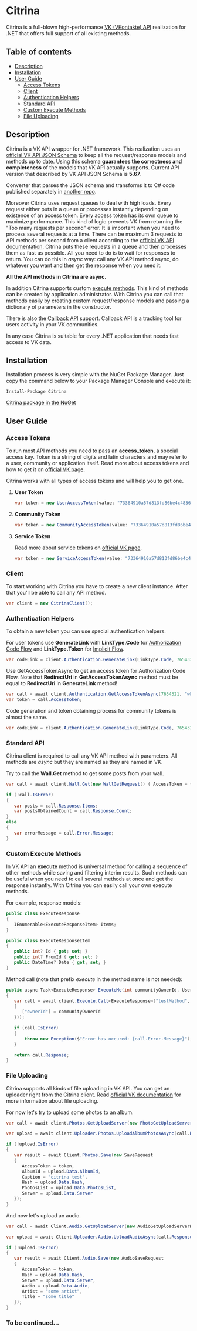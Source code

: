 # Citrina
Citrina is a full-blown high-performance [VK (VKontakte) API](https://vk.com/dev/manuals) realization for .NET that offers full support of all existing methods.


## Table of contents
- [Description](https://github.com/khrabrovart/Citrina/blob/master/README.md#description)
- [Installation](https://github.com/khrabrovart/Citrina/blob/master/README.md#installation)
- [User Guide](https://github.com/khrabrovart/Citrina/blob/master/README.md#user-guide)
	- [Access Tokens](https://github.com/khrabrovart/Citrina/blob/master/README.md#access-tokens)
    - [Client](https://github.com/khrabrovart/Citrina/blob/master/README.md#client)
    - [Authentication Helpers](https://github.com/khrabrovart/Citrina/blob/master/README.md#authentication-helpers)
    - [Standard API](https://github.com/khrabrovart/Citrina/blob/master/README.md#standard-api)
    - [Custom Execute Methods](https://github.com/khrabrovart/Citrina/blob/master/README.md#custom-execute-methods)
    - [File Uploading](https://github.com/khrabrovart/Citrina/blob/master/README.md#file-uploading)


## Description 
Citrina is a VK API wrapper for .NET framework. This realization uses an [official VK API JSON Schema](https://github.com/VKCOM/vk-api-schema) to keep all the request/response models and methods up to date. Using this schema __guarantees the correctness and completeness__ of the models that VK API actually supports. Current API version that described by VK API JSON Schema is __5.67__.

Converter that parses the JSON schema and transforms it to C# code published separately in [another repo](https://github.com/khrabrovart/VKApiSchemaParser).

Moreover Citrina uses request queues to deal with high loads. Every request either puts in a queue or processes instantly depending on existence of an access token. Every access token has its own queue to maximize performance. This kind of logic prevents VK from returning the "Too many requests per second" error. 
It is important when you need to process several requests at a time. There can be maximum 3 requests to API methods per second from a client according to the [official VK API documentation](https://vk.com/dev/api_requests). Citrina puts these requests in a queue and then processes them as fast as possible. All you need to do is to wait for responses to return.
You can do this in _async_ way: call any VK API method async, do whatever you want and then get the response when you need it.

__All the API methods in Citrina are async.__

In addition Citrina supports custom [execute methods](https://vk.com/dev/execute). This kind of methods can be created by application administrator. With Citrina you can call that methods easily by creating custom request/response models and passing a dictionary of parameters in the constructor.

There is also the [Callback API](https://vk.com/dev/callback_api) support. Callback API is a tracking tool for users activity in your VK communities.

In any case Citrina is suitable for every .NET application that needs fast access to VK data.


## Installation
Installation process is very simple with the NuGet Package Manager. Just copy the command below to your Package Manager Console and execute it:

```
Install-Package Citrina
```

[Citrina package in the NuGet](https://www.nuget.org/packages/Citrina/)


## User Guide
### Access Tokens
To run most API methods you need to pass an __access_token__, a special access key. 
Token is a string of digits and latin characters and may refer to a user, community or application itself. 
Read more about access tokens and how to get it on [official VK page](https://vk.com/dev/access_token).

Citrina works with all types of access tokens and will help you to get one.
1. __User Token__
   
   ```csharp
   var token = new UserAccessToken(value: "73364910a57d813fd86be4c4836ff008d1aed4b7ff", expiresIn: 3600, userId: 1234567, appId: 7654321);
   ```
2. __Community Token__
   
   ```csharp
   var token = new CommunityAccessToken(value: "73364910a57d813fd86be4c4836ff008d1aed4b7ff", communityId: 123123123, appId: 7654321);
   ```
3. __Service Token__
   
   Read more about service tokens on [official VK page](https://vk.com/dev/service_token).
   ```csharp
   var token = new ServiceAccessToken(value: "73364910a57d813fd86be4c4836ff008d1aed4b7ff", appId: 7654321);
   ```


### Client
To start working with Citrina you have to create a new client instance. After that you'll be able to call any API method.
```csharp
var client = new CitrinaClient();
```


### Authentication Helpers
To obtain a new token you can use special authentication helpers.

For user tokens use __GenerateLink__ with __LinkType.Code__ for [Authorization Code Flow](https://vk.com/dev/authcode_flow_user) and __LinkType.Token__ for [Implicit Flow](https://vk.com/dev/implicit_flow_user).
```csharp
var codeLink = client.Authentication.GenerateLink(LinkType.Code, 7654321, "http://test.com/account", DisplayOptions.Default, UserPermissions.Audio | UserPermissions.Offline, "some message");
```
Use GetAccessTokenAsync to get an access token for Authorization Code Flow.
Note that __RedirectUri__ in __GetAccessTokenAsync__ method must be equal to __RedirectUri__ in __GenerateLink__ method!
```csharp
var call = await client.Authentication.GetAccessTokenAsync(7654321, "wkE1SyDTei4h2MyV", "http://test.com/account", "ecc20ad9c6a53a5");
var token = call.AccessToken;
```

Code generation and token obtaining process for community tokens is almost the same.
```csharp
var codeLink = client.Authentication.GenerateLink(LinkType.Code, 7654321, new []{ 123123123, 345345345 }, "http://test.com/account", DisplayOptions.Default, GroupPermissions.Manage | GroupPermissions.Messages, "some message");
```


### Standard API
Citrina client is required to call any VK API method with parameters.
All methods are _async_ but they are named as they are named in VK.

Try to call the __Wall.Get__ method to get some posts from your wall.
```csharp
var call = await client.Wall.Get(new WallGetRequest() { AccessToken = token, OwnerId = 7654321, Count = 5 });

if (!call.IsError)
{
   var posts = call.Response.Items;
   var postsObtainedCount = call.Response.Count;
}
else
{
   var errorMessage = call.Error.Message;
}
```


### Custom Execute Methods
In VK API an __execute__ method is universal method for calling a sequence of other methods while saving and filtering interim results.
Such methods can be useful when you need to call several methods at once and get the response instantly. With Citrina you can easily call your own execute methods.

For example, response models:
```csharp
public class ExecuteResponse
{
   IEnumerable<ExecuteResponseItem> Items;
}

public class ExecuteResponseItem
{
   public int? Id { get; set; }
   public int? FromId { get; set; }
   public DateTime? Date { get; set; }
}
```

Method call (note that prefix _execute_ in the method name is not needed):
```csharp
public async Task<ExecuteResponse> ExecuteMe(int communityOwnerId, UserAccessToken accessToken)
{
   var call = await client.Execute.Call<ExecuteResponse>("testMethod", new ExecuteRequest(accessToken, new Dictionary<string, object>
   {
      ["ownerId"] = communityOwnerId
   }));

   if (call.IsError)
   {
       throw new Exception($"Error has occured: {call.Error.Message}");
   }

   return call.Response;
}
```


### File Uploading
Citrina supports all kinds of file uploading in VK API. You can get an uploader right from the Citrina client. 
Read [official VK documentation](https://vk.com/dev/upload_files) for more information about file uploading.

For now let's try to upload some photos to an album.
```csharp
var call = await client.Photos.GetUploadServer(new PhotoGetUploadServerRequest() { AccessToken = token, AlbumId = 23452345 });

var upload = await client.Uploader.Photos.UploadAlbumPhotosAsync(call.Response, new[] { @"C:\photo.jpg", @"C:\citrina.png" });

if (!upload.IsError)
{
   var result = await Client.Photos.Save(new SaveRequest
   {
      AccessToken = token,
      AlbumId = upload.Data.AlbumId,
      Caption = "citrina test",
      Hash = upload.Data.Hash,
      PhotosList = upload.Data.PhotosList,
      Server = upload.Data.Server
   });
}
```

And now let's upload an audio.
```csharp
var call = await Client.Audio.GetUploadServer(new AudioGetUploadServerRequest { AccessToken = token });

var upload = await Client.Uploader.Audio.UploadAudioAsync(call.Response, @"C:\my_fav_song.mp3");

if (!upload.IsError)
{
   var result = await Client.Audio.Save(new AudioSaveRequest
   {
      AccessToken = token,
      Hash = upload.Data.Hash,
      Server = upload.Data.Server,
      Audio = upload.Data.Audio,
      Artist = "some artist",
      Title = "some title"
   });
}
```


### To be continued...
